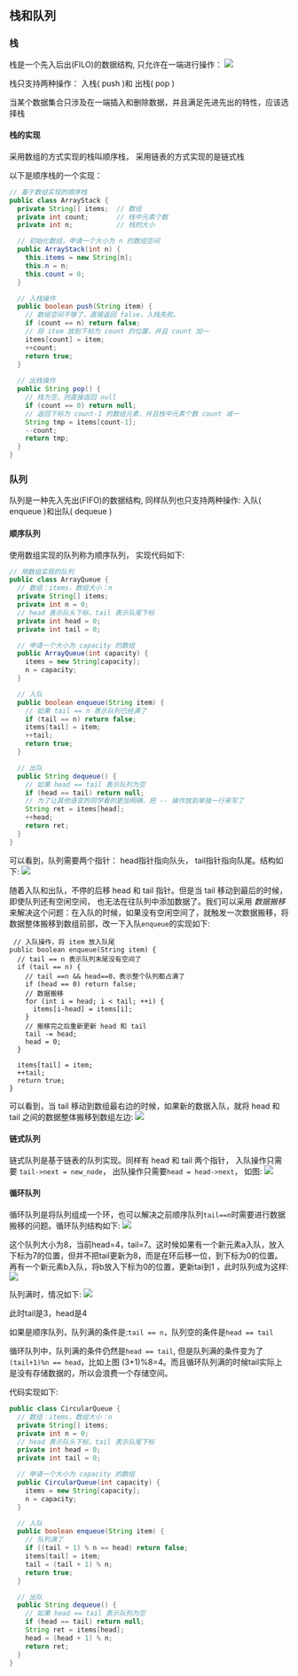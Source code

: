 ## 栈和队列

### 栈

栈是一个先入后出(FILO)的数据结构, 只允许在一端进行操作：
![](../../images/stack/stack.jpg)

栈只支持两种操作： 入栈( push )和 出栈( pop )

当某个数据集合只涉及在一端插入和删除数据，并且满足先进先出的特性，应该选择栈

#### 栈的实现

采用数组的方式实现的栈叫顺序栈， 采用链表的方式实现的是链式栈

以下是顺序栈的一个实现：
```java
// 基于数组实现的顺序栈
public class ArrayStack {
  private String[] items;  // 数组
  private int count;       // 栈中元素个数
  private int n;           // 栈的大小

  // 初始化数组，申请一个大小为 n 的数组空间
  public ArrayStack(int n) {
    this.items = new String[n];
    this.n = n;
    this.count = 0;
  }

  // 入栈操作
  public boolean push(String item) {
    // 数组空间不够了，直接返回 false，入栈失败。
    if (count == n) return false;
    // 将 item 放到下标为 count 的位置，并且 count 加一
    items[count] = item;
    ++count;
    return true;
  }
  
  // 出栈操作
  public String pop() {
    // 栈为空，则直接返回 null
    if (count == 0) return null;
    // 返回下标为 count-1 的数组元素，并且栈中元素个数 count 减一
    String tmp = items[count-1];
    --count;
    return tmp;
  }
}

```

### 队列

队列是一种先入先出(FIFO)的数据结构, 同样队列也只支持两种操作: 入队( enqueue )和出队( dequeue )


#### 顺序队列

使用数组实现的队列称为顺序队列， 实现代码如下:
```java
// 用数组实现的队列
public class ArrayQueue {
  // 数组：items，数组大小：n
  private String[] items;
  private int n = 0;
  // head 表示队头下标，tail 表示队尾下标
  private int head = 0;
  private int tail = 0;

  // 申请一个大小为 capacity 的数组
  public ArrayQueue(int capacity) {
    items = new String[capacity];
    n = capacity;
  }

  // 入队
  public boolean enqueue(String item) {
    // 如果 tail == n 表示队列已经满了
    if (tail == n) return false;
    items[tail] = item;
    ++tail;
    return true;
  }

  // 出队
  public String dequeue() {
    // 如果 head == tail 表示队列为空
    if (head == tail) return null;
    // 为了让其他语言的同学看的更加明确，把 -- 操作放到单独一行来写了
    String ret = items[head];
    ++head;
    return ret;
  }
}
```

可以看到，队列需要两个指针： head指针指向队头， tail指针指向队尾。结构如下:
![](../../images/queue/queue-1.jpg)

随着入队和出队，不停的后移 head 和 tail 指针。但是当 tail 移动到最后的时候， 即使队列还有空闲空间， 也无法在往队列中添加数据了。我们可以采用 *数据搬移* 来解决这个问题：在入队的时候，如果没有空闲空间了，就触发一次数据搬移，将数据整体搬移到数组前部，改一下入队`enqueue`的实现如下:
```
 // 入队操作，将 item 放入队尾
public boolean enqueue(String item) {
  // tail == n 表示队列末尾没有空间了
  if (tail == n) {
    // tail ==n && head==0，表示整个队列都占满了
    if (head == 0) return false;
    // 数据搬移
    for (int i = head; i < tail; ++i) {
      items[i-head] = items[i];
    }
    // 搬移完之后重新更新 head 和 tail
    tail -= head;
    head = 0;
  }
  
  items[tail] = item;
  ++tail;
  return true;
}
```
可以看到，当 tail 移动到数组最右边的时候，如果新的数据入队，就将 head 和 tail 之间的数据整体搬移到数组左边:
![](../../images/queue/queue-2.jpg)

#### 链式队列

链式队列是基于链表的队列实现。同样有 head 和 tail 两个指针， 入队操作只需要 `tail->next = new_node`， 出队操作只需要`head = head->next`， 如图:
![](../../images/queue/queue-3.jpg)

#### 循环队列

循环队列是将队列组成一个环，也可以解决之前顺序队列`tail==n`时需要进行数据搬移的问题。循环队列结构如下:
![](../../images/queue/circle-queue.jpg)

这个队列大小为8，当前head=4，tail=7。这时候如果有一个新元素a入队，放入下标为7的位置，但并不把tail更新为8，而是在环后移一位，到下标为0的位置。再有一个新元素b入队，将b放入下标为0的位置，更新tai到1
，此时队列成为这样:
![](../../images/queue/circle-queue-2.jpg)

队列满时，情况如下:
![](../../images/queue/circle-queue-3.jpg)

此时tail是3，head是4

如果是顺序队列，队列满的条件是:`tail == n`，队列空的条件是`head == tail`

循环队列中，队列满的条件仍然是`head == tail`, 但是队列满的条件变为了`(tail+1)%n == head`，比如上图 (3+1)%8=4。而且循环队列满的时候tail实际上是没有存储数据的，所以会浪费一个存储空间。


代码实现如下:
```java
public class CircularQueue {
  // 数组：items，数组大小：n
  private String[] items;
  private int n = 0;
  // head 表示队头下标，tail 表示队尾下标
  private int head = 0;
  private int tail = 0;

  // 申请一个大小为 capacity 的数组
  public CircularQueue(int capacity) {
    items = new String[capacity];
    n = capacity;
  }

  // 入队
  public boolean enqueue(String item) {
    // 队列满了
    if ((tail + 1) % n == head) return false;
    items[tail] = item;
    tail = (tail + 1) % n;
    return true;
  }

  // 出队
  public String dequeue() {
    // 如果 head == tail 表示队列为空
    if (head == tail) return null;
    String ret = items[head];
    head = (head + 1) % n;
    return ret;
  }
}
```